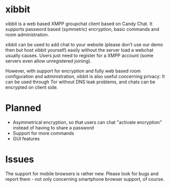 xibbit
======

xibbit is a web based XMPP groupchat client based on Candy Chat. 
It supports password based (symmetric) encryption, basic commands and room administration.

xibbit can be used to add chat to your website (please don't use our demo then but host xibbit yourself) easily without the server load a webchat usually causes. 
Users just need to register for a XMPP account (some servers even allow unregistered joining).

However, with support for encryption and fully web based room configuration and administration, xibbit is also useful concerning privacy: It can be used through Tor without DNS leak problems, and chats can be encrypted on client side.

Planned
=======

* Asymmetrical encryption, so that users can chat "activate encryption" instead of having to share a password
* Support for more commands
* GUI features

Issues
======

The support for mobile browsers is rather new. Please look for bugs and report them - not only concerning smartphone browser support, of course.
